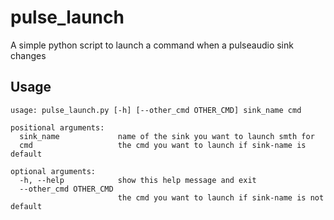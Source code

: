 # pulse_launch

A simple python script to launch a command when a pulseaudio sink changes

## Usage

```
usage: pulse_launch.py [-h] [--other_cmd OTHER_CMD] sink_name cmd

positional arguments:
  sink_name             name of the sink you want to launch smth for
  cmd                   the cmd you want to launch if sink-name is default

optional arguments:
  -h, --help            show this help message and exit
  --other_cmd OTHER_CMD
                        the cmd you want to launch if sink-name is not default
```
